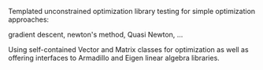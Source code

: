 Templated unconstrained optimization library
testing for simple optimization approaches:

gradient descent, newton's method, Quasi Newton, ...

Using self-contained Vector and Matrix classes for optimization
as well as offering interfaces to Armadillo and Eigen
linear algebra libraries.
